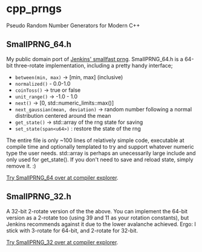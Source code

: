 # cpp_prngs
Pseudo Random Number Generators for Modern C++

## SmallPRNG_64.h
My public domain port of [Jenkins' smallfast prng](https://burtleburtle.net/bob/rand/smallprng.html). SmallPRNG_64.h is a 64-bit three-rotate implementation, including a pretty handy interface;

* `between(min, max)` -> [min, max] (inclusive)
* `normalized()` - 0.0-1.0
* `coinToss()` -> true or false
* `unit_range()` -> -1.0 - 1.0
* `next()` -> [0, std::numeric_limits<u64>::max()]
* `next_gaussian(mean, deviation)` -> random number following a normal distribution centered around the mean
* `get_state()` -> std::array of the rng state for saving
* `set_state(span<u64>)` : restore the state of the rng
 
The entire file is only ~100 lines of relatively simple code, executable at compile time and optionally templated to try and support whatever numeric type the user needs.
std::array is perhaps an unecessarily large include and only used for get_state(). If you don't need to save and reload state, simply remove it. :)

[Try SmallPRNG_64 over at compiler explorer](https://godbolt.org/z/oWzfhWzWd).

## SmallPRNG_32.h
A 32-bit 2-rotate version of the the above. You can implement the 64-bit version as a 2-rotate too (using 39 and 11 as your rotation constants), but Jenkins recommends against it due to the lower avalanche achieved. Ergo: I stick with 3-rotate for 64-bit, and 2-rotate for 32-bit. 

[Try SmallPRNG_32 over at compiler explorer](https://godbolt.org/z/bTv499ssW).
